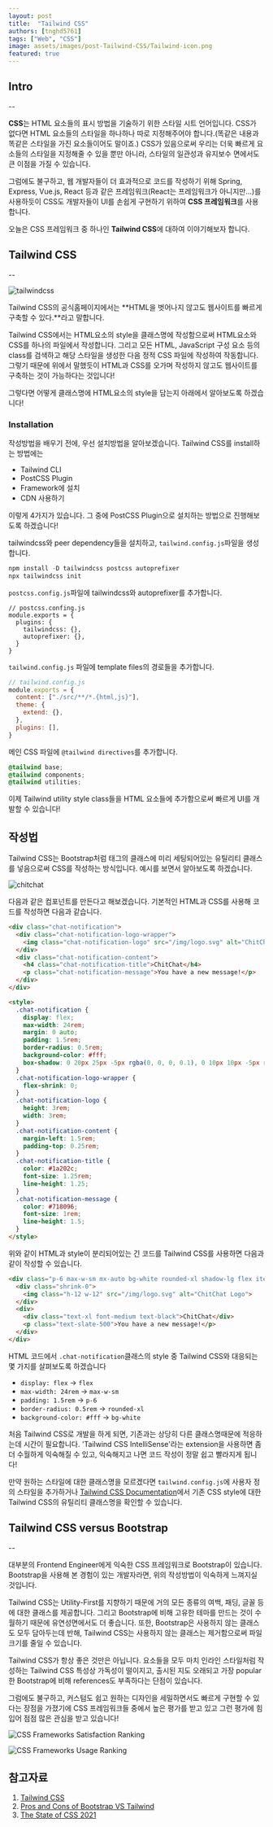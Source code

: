 ```yaml
---
layout: post
title:  "Tailwind CSS"
authors: [tnghd5761]
tags: ["Web", "CSS"]
image: assets/images/post-Tailwind-CSS/Tailwind-icon.png
featured: true
---
```


## Intro

--

**CSS**는 HTML 요소들의 표시 방법을 기술하기 위한 스타일 시트 언어입니다. CSS가 없다면 HTML 요소들의 스타일을 하나하나 따로 지정해주어야 합니다.(똑같은 내용과 똑같은 스타일을 가진 요소들이어도 말이죠.) CSS가 있음으로써 우리는 더욱 빠르게 요소들의 스타일을 지정해줄 수 있을 뿐만 아니라, 스타일의 일관성과 유지보수 면에서도 큰 이점을 가질 수 있습니다.

그럼에도 불구하고, 웹 개발자들이 더 효과적으로 코드를 작성하기 위해 Spring, Express, Vue.js, React 등과 같은 프레임워크(React는 프레임워크가 아니지만...)를 사용하듯이 CSS도 개발자들이 UI를 손쉽게 구현하기 위하여 **CSS 프레임워크**를 사용합니다.

오늘은 CSS 프레임워크 중 하나인 **Tailwind CSS**에 대하여 이야기해보자 합니다.

## Tailwind CSS

--

![tailwindcss](../assets/images/post-Tailwind-CSS/tailwind-site.svg)

Tailwind CSS의 공식홈페이지에서는 **HTML을 벗어나지 않고도 웹사이트를 빠르게 구축할 수 있다.**라고 말합니다.

Tailwind CSS에서는 HTML요소의 style을 클래스명에 작성함으로써 HTML요소와 CSS를 하나의 파일에서 작성합니다. 그리고 모든 HTML, JavaScript 구성 요소 등의 class를 검색하고 해당 스타일을 생성한 다음 정적 CSS 파일에 작성하여 작동합니다. 그렇기 때문에 위에서 말했듯이 HTML과 CSS를 오가며 작성하지 않고도 웹사이트를 구축하는 것이 가능하다는 것입니다!

그렇다면 어떻게 클래스명에 HTML요소의 style을 담는지 아래에서 알아보도록 하겠습니다!

### Installation

작성방법을 배우기 전에, 우선 설치방법을 알아보겠습니다. Tailwind CSS를 install하는 방법에는

- Tailwind CLI
- PostCSS Plugin
- Framework에 설치
- CDN 사용하기

이렇게 4가지가 있습니다. 그 중에 PostCSS Plugin으로 설치하는 방법으로 진행해보도록 하겠습니다!

tailwindcss와 peer dependency들을 설치하고, `tailwind.config.js`파일을 생성합니다.

```js
npm install -D tailwindcss postcss autoprefixer
npx tailwindcss init
```

`postcss.config.js`파일에 tailwindcss와 autoprefixer를 추가합니다.

```jS
// postcss.confing.js
module.exports = {
  plugins: {
    tailwindcss: {},
    autoprefixer: {},
  }
}
```

`tailwind.config.js` 파일에 template files의 경로들을 추가합니다.

```js
// tailwind.config.js
module.exports = {
  content: ["./src/**/*.{html,js}"],
  theme: {
    extend: {},
  },
  plugins: [],
}
```

메인 CSS 파일에 `@tailwind directives`를 추가합니다.

```css
@tailwind base;
@tailwind components;
@tailwind utilities;
```

이제 Tailwind utility style class들을 HTML 요소들에 추가함으로써 빠르게 UI를 개발할 수 있습니다!

## 작성법

Tailwind CSS는 Bootstrap처럼 태그의 클래스에 미리 세팅되어있는 유틸리티 클래스를 넣음으로써 CSS를 작성하는 방식입니다. 예시를 보면서 알아보도록 하겠습니다.

![chitchat](../assets/images/post-Tailwind-CSS/chitchat.png)

다음과 같은 컴포넌트를 만든다고 해보겠습니다. 기본적인 HTML과 CSS를 사용해 코드를 작성하면 다음과 같습니다.

```html
<div class="chat-notification">
  <div class="chat-notification-logo-wrapper">
    <img class="chat-notification-logo" src="/img/logo.svg" alt="ChitChat Logo">
  </div>
  <div class="chat-notification-content">
    <h4 class="chat-notification-title">ChitChat</h4>
    <p class="chat-notification-message">You have a new message!</p>
  </div>
</div>

<style>
  .chat-notification {
    display: flex;
    max-width: 24rem;
    margin: 0 auto;
    padding: 1.5rem;
    border-radius: 0.5rem;
    background-color: #fff;
    box-shadow: 0 20px 25px -5px rgba(0, 0, 0, 0.1), 0 10px 10px -5px rgba(0, 0, 0, 0.04);
  }
  .chat-notification-logo-wrapper {
    flex-shrink: 0;
  }
  .chat-notification-logo {
    height: 3rem;
    width: 3rem;
  }
  .chat-notification-content {
    margin-left: 1.5rem;
    padding-top: 0.25rem;
  }
  .chat-notification-title {
    color: #1a202c;
    font-size: 1.25rem;
    line-height: 1.25;
  }
  .chat-notification-message {
    color: #718096;
    font-size: 1rem;
    line-height: 1.5;
  }
</style>
```

위와 같이 HTML과 style이 분리되어있는 긴 코드를 Tailwind CSS를 사용하면 다음과 같이 작성할 수 있습니다.

```html
<div class="p-6 max-w-sm mx-auto bg-white rounded-xl shadow-lg flex items-center space-x-4">
  <div class="shrink-0">
    <img class="h-12 w-12" src="/img/logo.svg" alt="ChitChat Logo">
  </div>
  <div>
    <div class="text-xl font-medium text-black">ChitChat</div>
    <p class="text-slate-500">You have a new message!</p>
  </div>
</div>
```

HTML 코드에서 `.chat-notification`클래스의 style 중 Tailwind CSS와 대응되는 몇 가지를 살펴보도록 하겠습니다

- `display: flex` -> `flex`
- `max-width: 24rem` -> `max-w-sm`
- `padding: 1.5rem` -> `p-6`
- `border-radius: 0.5rem` -> `rounded-xl`
- `background-color: #fff` -> `bg-white`

처음 Tailwind CSS로 개발을 하게 되면, 기존과는 상당히 다른 클래스명때문에 적응하는데 시간이 필요합니다. 'Tailwind CSS IntelliSense'라는 extension을 사용하면 좀 더 수월하게 익숙해질 수 있고, 익숙해지고 나면 코드 작성이 정말 쉽고 빨라지게 됩니다!

만약 원하는 스타일에 대한 클래스명을 모르겠다면 `tailwind.config.js`에 사용자 정의 스타일을 추가하거나 [Tailwind CSS Documentation](https://tailwindcss.com/docs)에서 기존 CSS style에 대한 Tailwind CSS의 유틸리티 클래스명을 확인할 수 있습니다.

## Tailwind CSS versus Bootstrap

--

대부분의 Frontend Engineer에게 익숙한 CSS 프레임워크로 Bootstrap이 있습니다. Bootstrap을 사용해 본 경험이 있는 개발자라면, 위의 작성방법이 익숙하게 느껴지실 것입니다.

Tailwind CSS는 Utility-First를 지향하기 때문에 거의 모든 종류의 여백, 패딩, 글꼴 등에 대한 클래스를 제공합니다. 그리고 Bootstrap에 비해 고유한 테마를 만드는 것이 수월하기 때문에 유연성면에서도 더 좋습니다. 또한, Bootstrap은 사용하지 않는 클래스도 모두 담아두는데 반해, Tailwind CSS는 사용하지 않는 클래스는 제거함으로써 파일 크기를 줄일 수 있습니다.

Tailwind CSS가 항상 좋은 것만은 아닙니다. 요소들을 모두 마치 인라인 스타일처럼 작성하는 Tailwind CSS 특성상 가독성이 떨이지고, 출시된 지도 오래되고 가장 popular한 Bootstrap에 비해 references도 부족하다는 단점이 있습니다.

그럼에도 불구하고, 커스텀도 쉽고 원하는 디자인을 세밀하면서도 빠르게 구현할 수 있다는 장점을 가졌기에 CSS 프레임워크들 중에서 높은 평가를 받고 있고 그런 평가에 힘입어 점점 많은 관심을 받고 있습니다!

![CSS Frameworks Satisfaction Ranking](../assets/images/post-Tailwind-CSS/css_framworks_satisfaction_ranking.png)

![CSS Frameworks Usage Ranking](../assets/images/post-Tailwind-CSS/css_framworks_usage_ranking.png)

## 참고자료

1. [Tailwind CSS](https://tailwindcss.com)
2. [Pros and Cons of Bootstrap VS Tailwind](https://blog.yudiz.com/pros-and-cons-of-bootstrap-vs-tailwind)
3. [The State of CSS 2021](https://2021.stateofcss.com/en-US/technologies/css-frameworks)